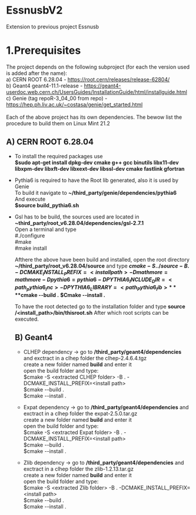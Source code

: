 # EssnusbV2
Extension to previous project Essnusb

# 1.Prerequisites
The project depends on the following subproject (for each the version used is added after the name): <br />
  a) CERN ROOT 6.28.04 - https://root.cern/releases/release-62804/ <br />
  b) Geant4 geant4-11.1-release - https://geant4-userdoc.web.cern.ch/UsersGuides/InstallationGuide/html/installguide.html <br />
  c) Genie  (tag repoR-3_04_00 from repo) - https://hep.ph.liv.ac.uk/~costasa/genie/get_started.html <br />
<br />
Each of the above project has its own dependencies. The bewow list the procedure to build them on Linux Mint 21.2 <br />

## A) CERN ROOT 6.28.04 
 - To install the required packages use <br />
      **$sudo apt-get install dpkg-dev cmake g++ gcc binutils libx11-dev libxpm-dev libxft-dev libxext-dev libssl-dev cmake fastlink gfortran** <br />

- Pythia6 is required to have the Root lib generated, also it is used by Genie <br />
          To build it navigate to **~/third_party/genie/dependencies/pythia6** <br />
          And execute  <br />
             **$source build_pythia6.sh** <br />

- Gsl has to be build, the sources used are located in **~third_party/root_v6.28.04/dependencies/gsl-2.7.1**<br />
          Open a terminal and type <br />
              #./configure <br />
              #make <br />
              #make install <br />

  Afthere the above have been build and installed, open the root directory **~/third_party/root_v6.28.04/source** and type
  **$cmake -S ../source -B . -DCMAKE_INSTALL_PREFIX=<install path> -Dmathmore=mathmore -Dpythia6=pythia6 -DPYTHIA6_INCLUDE_DIR=<path_pythia6_inc> -DPYTHIA6_LIBRARY= <path_Pythia6_lib>**
  **$cmake --build .**
  **$Cmake --install .**

  To have the root detected go to the installation folder and type
  **source /<install_path>/bin/thisroot.sh**
  After which root scripts can be executed.

  ## B) Geant4
  - CLHEP dependency -> go to **/third_party/geant4/dependencies** and exctract in a clhep folder the clhep-2.4.6.4.tgz  <br />
    create a new folder named **build** and enter it <br />
    open the build folder and type:  <br />
    $cmake -S \<extracted CLHEP folder\> -B . -DCMAKE_INSTALL_PREFIX=\<install path\> <br />
    $cmake --build . <br />
    $cmake --install . <br />

  - Expat dependency -> go to **/third_party/geant4/dependencies** and exctract in a clhep folder the expat-2.5.0.tar.gz  <br />
    create a new folder named **build** and enter it <br />
    open the build folder and type:  <br />
    $cmake -S \<extracted Expat folder\> -B . -DCMAKE_INSTALL_PREFIX=\<install path\> <br />
    $cmake --build . <br />
    $cmake --install . <br />

  - Zlib dependency -> go to **/third_party/geant4/dependencies** and exctract in a clhep folder the zlib-1.2.13.tar.gz  <br />
    create a new folder named **build** and enter it <br />
    open the build folder and type:  <br />
    $cmake -S \<extracted Zlib folder\> -B . -DCMAKE_INSTALL_PREFIX=\<install path\> <br />
    $cmake --build . <br />
    $cmake --install . <br />
  


    
